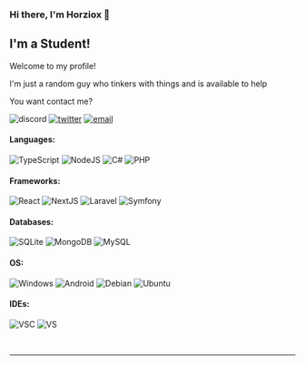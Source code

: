 ### Hi there, I'm Horziox 👋

## I'm a Student!

Welcome to my profile!

I'm just a random guy who tinkers with things and is available to help

You want contact me?
<p align="left">
  <img src="https://img.shields.io/badge/Horziox%230007-5865f2?style=for-the-badge&logo=discord&logoColor=white" alt="discord"/>
  <a href="https://twitter.com/Horziox"><img src="https://img.shields.io/badge/twitter-4bb7de?style=for-the-badge&logo=twitter&logoColor=white" alt="twitter"/></a>
  <a href="mailto:horziox.dev@gmail.com"><img src="https://img.shields.io/badge/mail-b52626?style=for-the-badge&logo=gmail&logoColor=white" alt="email"/></a>
</p>

#### Languages:
<p>
  <img src="https://img.shields.io/badge/typescript-0d7cd6?style=for-the-badge&logo=TypeScript&logoColor=white" alt="TypeScript" />
  <img src="https://img.shields.io/badge/nodejs-249128?style=for-the-badge&logo=nodedotjs&logoColor=white" alt="NodeJS" />
  <img src="https://img.shields.io/badge/c%23-white?style=for-the-badge&logo=csharp&logoColor=green" alt="C#" />
  <img src="https://img.shields.io/badge/php-8f5ba3?style=for-the-badge&logo=php&logoColor=white" alt="PHP" />
</p>

#### Frameworks:
<p>
  <img src="https://img.shields.io/badge/react-4fa3e3?style=for-the-badge&logo=react&logoColor=white" alt="React" />
  <img src="https://img.shields.io/badge/nextjs-black?style=for-the-badge&logo=nextdotjs&logoColor=white" alt="NextJS" />
  <img src="https://img.shields.io/badge/laravel-eb4d0e?style=for-the-badge&logo=laravel&logoColor=white" alt="Laravel" />
  <img src="https://img.shields.io/badge/symfony-black?style=for-the-badge&logo=symfony&logoColor=white" alt="Symfony" />
</p>

#### Databases:
 <p>
  <img src="https://img.shields.io/badge/SQLite-4a6fd4.svg?&style=for-the-badge&logo=sqlite&logoColor=white" alt="SQLite" />
  <img src="https://img.shields.io/badge/MongoDB-4EA94B?style=for-the-badge&logo=mongodb&logoColor=white" alt="MongoDB" />
  <img src="https://img.shields.io/badge/MySQL-00000F?style=for-the-badge&logo=mysql&logoColor=white" alt="MySQL" />
</p>

#### OS:
<p>
  <img src="https://img.shields.io/badge/Windows-0078D6?style=for-the-badge&logo=windows&logoColor=white" alt="Windows" />
  <img src="https://img.shields.io/badge/Android-3bad46?style=for-the-badge&logo=android&logoColor=white" alt="Android" />
  <img src="https://img.shields.io/badge/Debian-A81D33?style=for-the-badge&logo=debian&logoColor=white" alt="Debian" />
  <img src="https://img.shields.io/badge/Ubuntu-eb4034?style=for-the-badge&logo=ubuntu&logoColor=white" alt="Ubuntu" />
</p>  

#### IDEs:
<p>
  <img src="https://img.shields.io/badge/Visual_Studio_Code-0078D4?style=for-the-badge&logo=visual%20studio%20code&logoColor=white" alt="VSC" />
  <img src="https://img.shields.io/badge/Visual_Studio-aa4ac2?style=for-the-badge&logo=visual%20studio&logoColor=white" alt="VS" />
</p>

<br />

---
